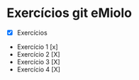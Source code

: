 # Exercícios git eMiolo

- [x] Exercícios 
- Exercício 1 [x]
- Exercício 2 [X]
- Exercício 3 [X]
- Exercício 4 [X]
